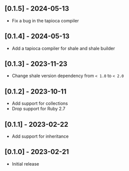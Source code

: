 ## [0.1.5] - 2024-05-13

- Fix a bug in the tapioca compiler

## [0.1.4] - 2024-05-13

- Add a tapioca compiler for shale and shale builder

## [0.1.3] - 2023-11-23

- Change shale version dependency from `< 1.0` to `< 2.0`

## [0.1.2] - 2023-10-11

- Add support for collections
- Drop support for Ruby 2.7

## [0.1.1] - 2023-02-22

- Add support for inheritance

## [0.1.0] - 2023-02-21

- Initial release
